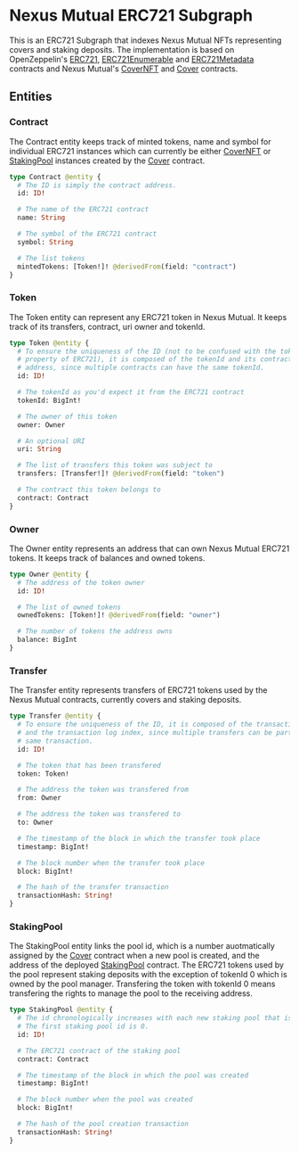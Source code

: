 # Nexus Mutual ERC721 Subgraph

This is an ERC721 Subgraph that indexes Nexus Mutual NFTs representing covers and staking deposits. The implementation is based on OpenZeppelin's
[ERC721](https://github.com/OpenZeppelin/openzeppelin-contracts/blob/master/contracts/token/ERC721/ERC721.sol),
[ERC721Enumerable](https://github.com/OpenZeppelin/openzeppelin-contracts/blob/master/contracts/token/ERC721/extensions/ERC721Enumerable.sol)
and
[ERC721Metadata](https://github.com/OpenZeppelin/openzeppelin-contracts/blob/master/contracts/token/ERC721/extensions/IERC721Metadata.sol)
contracts and Nexus Mutual's [CoverNFT](https://github.com/NexusMutual/smart-contracts/blob/nexus-v2/contracts/modules/cover/CoverNFT.sol) and [Cover](https://github.com/NexusMutual/smart-contracts/blob/nexus-v2/contracts/modules/cover/Cover.sol) contracts.

## Entities

### Contract

The Contract entity keeps track of minted tokens, name and symbol for individual ERC721 instances which can currently be either [CoverNFT](https://github.com/NexusMutual/smart-contracts/blob/nexus-v2/contracts/modules/cover/CoverNFT.sol) or [StakingPool](https://github.com/NexusMutual/smart-contracts/blob/nexus-v2/contracts/modules/staking/StakingPool.sol) instances created by the [Cover](https://github.com/NexusMutual/smart-contracts/blob/nexus-v2/contracts/modules/cover/Cover.sol) contract.

```graphql
type Contract @entity {
  # The ID is simply the contract address.
  id: ID!

  # The name of the ERC721 contract
  name: String

  # The symbol of the ERC721 contract
  symbol: String

  # The list tokens
  mintedTokens: [Token!]! @derivedFrom(field: "contract")
}
```

### Token

The Token entity can represent any ERC721 token in Nexus Mutual. It keeps track of its transfers, contract, uri owner and tokenId.

```graphql
type Token @entity {
  # To ensure the uniqueness of the ID (not to be confused with the tokenId
  # property of ERC721), it is composed of the tokenId and its contract
  # address, since multiple contracts can have the same tokenId.
  id: ID!

  # The tokenId as you'd expect it from the ERC721 contract
  tokenId: BigInt!

  # The owner of this token
  owner: Owner

  # An optional URI
  uri: String

  # The list of transfers this token was subject to
  transfers: [Transfer!]! @derivedFrom(field: "token")

  # The contract this token belongs to
  contract: Contract
}
```

### Owner

The Owner entity represents an address that can own Nexus Mutual ERC721 tokens. It keeps track of balances and owned tokens.

```graphql
type Owner @entity {
  # The address of the token owner
  id: ID!

  # The list of owned tokens
  ownedTokens: [Token!]! @derivedFrom(field: "owner")

  # The number of tokens the address owns
  balance: BigInt
}

```

### Transfer

The Transfer entity represents transfers of ERC721 tokens used by the Nexus Mutual contracts, currently covers and staking deposits.

```graphql
type Transfer @entity {
  # To ensure the uniqueness of the ID, it is composed of the transaction hash
  # and the transaction log index, since multiple transfers can be part of the
  # same transaction.
  id: ID!

  # The token that has been transfered
  token: Token!

  # The address the token was transfered from
  from: Owner

  # The address the token was transfered to
  to: Owner

  # The timestamp of the block in which the transfer took place
  timestamp: BigInt!

  # The block number when the transfer took place
  block: BigInt!

  # The hash of the transfer transaction
  transactionHash: String!
}

```


### StakingPool

The StakingPool entity links the pool id, which is a number auotmatically assigned by the [Cover](https://github.com/NexusMutual/smart-contracts/blob/nexus-v2/contracts/modules/cover/Cover.sol) contract when a new pool is created, and the address of the deployed [StakingPool](https://github.com/NexusMutual/smart-contracts/blob/nexus-v2/contracts/modules/staking/StakingPool.sol) contract. The ERC721 tokens used by the pool represent staking deposits with the exception of tokenId 0 which is owned by the pool manager. Transfering the token with tokenId 0 means transfering the rights to manage the pool to the receiving address.

```graphql
type StakingPool @entity {
  # The id chronologically increases with each new staking pool that is created.
  # The first staking pool id is 0.
  id: ID!

  # The ERC721 contract of the staking pool
  contract: Contract

  # The timestamp of the block in which the pool was created
  timestamp: BigInt!

  # The block number when the pool was created
  block: BigInt!

  # The hash of the pool creation transaction
  transactionHash: String!
}
```
